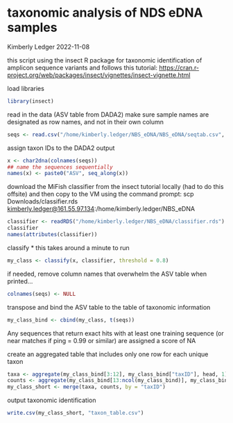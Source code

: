 taxonomic analysis of NDS eDNA samples
================
Kimberly Ledger
2022-11-08

this script using the insect R package for taxonomic identification of
amplicon sequence variants and follows this tutorial:
<https://cran.r-project.org/web/packages/insect/vignettes/insect-vignette.html>

load libraries

``` r
library(insect)
```

read in the data (ASV table from DADA2) make sure sample names are
designated as row names, and not in their own column

``` r
seqs <- read.csv("/home/kimberly.ledger/NBS_eDNA/NBS_eDNA/seqtab.csv", row.names = 1)
```

assign taxon IDs to the DADA2 output

``` r
x <- char2dna(colnames(seqs))
## name the sequences sequentially
names(x) <- paste0("ASV", seq_along(x))
```

download the MiFish classifier from the insect tutorial locally (had to
do this offsite) and then copy to the VM using the command prompt: scp
Downloads/classifier.rds
<kimberly.ledger@161.55.97.134>:/home/kimberly.ledger/NBS_eDNA

``` r
classifier <- readRDS("/home/kimberly.ledger/NBS_eDNA/classifier.rds")
classifier
names(attributes(classifier))
```

classify \* this takes around a minute to run

``` r
my_class <- classify(x, classifier, threshold = 0.8)
```

if needed, remove column names that overwhelm the ASV table when
printed…

``` r
colnames(seqs) <- NULL
```

transpose and bind the ASV table to the table of taxonomic information

``` r
my_class_bind <- cbind(my_class, t(seqs))
```

Any sequences that return exact hits with at least one training sequence
(or near matches if ping = 0.99 or similar) are assigned a score of NA

create an aggregated table that includes only one row for each unique
taxon

``` r
taxa <- aggregate(my_class_bind[3:12], my_class_bind["taxID"], head, 1)
counts <- aggregate(my_class_bind[13:ncol(my_class_bind)], my_class_bind["taxID"], sum)
my_class_short <- merge(taxa, counts, by = "taxID")
```

output taxonomic identification

``` r
write.csv(my_class_short, "taxon_table.csv")
```
